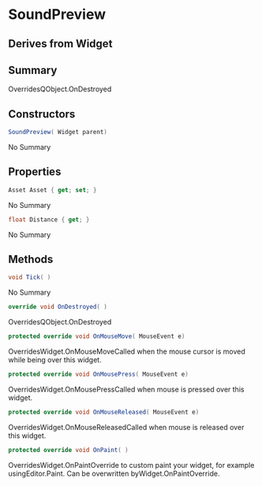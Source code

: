 # SoundPreview

## Derives from Widget

## Summary

OverridesQObject.OnDestroyed
## Constructors

```c#
SoundPreview( Widget parent) 
```
No Summary
## Properties

```c#
Asset Asset { get; set; } 
```
No Summary
```c#
float Distance { get; } 
```
No Summary
## Methods

```c#
void Tick( ) 
```
No Summary
```c#
override void OnDestroyed( ) 
```
OverridesQObject.OnDestroyed
```c#
protected override void OnMouseMove( MouseEvent e) 
```
OverridesWidget.OnMouseMoveCalled when the mouse cursor is moved while being over this widget.
```c#
protected override void OnMousePress( MouseEvent e) 
```
OverridesWidget.OnMousePressCalled when mouse is pressed over this widget.
```c#
protected override void OnMouseReleased( MouseEvent e) 
```
OverridesWidget.OnMouseReleasedCalled when mouse is released over this widget.
```c#
protected override void OnPaint( ) 
```
OverridesWidget.OnPaintOverride to custom paint your widget, for example usingEditor.Paint. Can be overwritten byWidget.OnPaintOverride.

